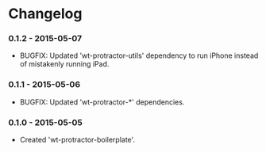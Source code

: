 # Changelog

### 0.1.2 - 2015-05-07
- BUGFIX: Updated 'wt-protractor-utils' dependency to run iPhone instead of mistakenly running iPad.

### 0.1.1 - 2015-05-06
- BUGFIX: Updated 'wt-protractor-*' dependencies.

### 0.1.0 - 2015-05-05
- Created 'wt-protractor-boilerplate'.

